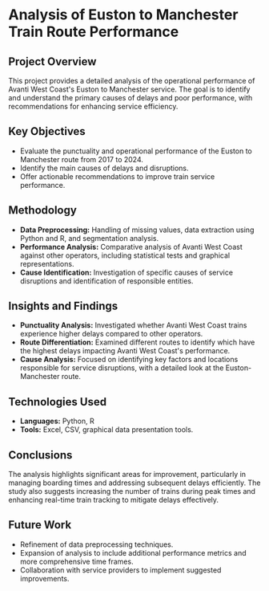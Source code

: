 # Analysis of Euston to Manchester Train Route Performance

## Project Overview
This project provides a detailed analysis of the operational performance of Avanti West Coast's Euston to Manchester service. The goal is to identify and understand the primary causes of delays and poor performance, with recommendations for enhancing service efficiency.

## Key Objectives
- Evaluate the punctuality and operational performance of the Euston to Manchester route from 2017 to 2024.
- Identify the main causes of delays and disruptions.
- Offer actionable recommendations to improve train service performance.

## Methodology
- **Data Preprocessing:** Handling of missing values, data extraction using Python and R, and segmentation analysis.
- **Performance Analysis:** Comparative analysis of Avanti West Coast against other operators, including statistical tests and graphical representations.
- **Cause Identification:** Investigation of specific causes of service disruptions and identification of responsible entities.

## Insights and Findings
- **Punctuality Analysis:** Investigated whether Avanti West Coast trains experience higher delays compared to other operators.
- **Route Differentiation:** Examined different routes to identify which have the highest delays impacting Avanti West Coast's performance.
- **Cause Analysis:** Focused on identifying key factors and locations responsible for service disruptions, with a detailed look at the Euston-Manchester route.

## Technologies Used
- **Languages:** Python, R
- **Tools:** Excel, CSV, graphical data presentation tools.

## Conclusions
The analysis highlights significant areas for improvement, particularly in managing boarding times and addressing subsequent delays efficiently. The study also suggests increasing the number of trains during peak times and enhancing real-time train tracking to mitigate delays effectively.

## Future Work
- Refinement of data preprocessing techniques.
- Expansion of analysis to include additional performance metrics and more comprehensive time frames.
- Collaboration with service providers to implement suggested improvements.
